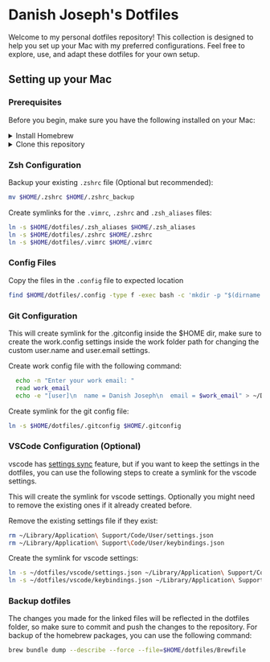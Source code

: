# Danish Joseph's Dotfiles

Welcome to my personal dotfiles repository! This collection is designed to help you set up your Mac with my preferred configurations. Feel free to explore, use, and adapt these dotfiles for your own setup.

## Setting up your Mac

### Prerequisites

Before you begin, make sure you have the following installed on your Mac:

<details>
<summary>Install Homebrew</summary>

Install the brew package manager using the following command:

```bash
/bin/bash -c "$(curl -fsSL https://raw.githubusercontent.com/Homebrew/install/HEAD/install.sh)"
```

</details>

<details>
<summary>Clone this repository</summary>

Use the following command to clone this repository:

```bash
git clone https://github.com/danishjoseph/dotfiles.git
```

</details>

### Zsh Configuration

Backup your existing `.zshrc` file (Optional but recommended):

```zsh
mv $HOME/.zshrc $HOME/.zshrc_backup
```

Create symlinks for the `.vimrc`, `.zshrc` and `.zsh_aliases` files:

```zsh
ln -s $HOME/dotfiles/.zsh_aliases $HOME/.zsh_aliases
ln -s $HOME/dotfiles/.zshrc $HOME/.zshrc
ln -s $HOME/dotfiles/.vimrc $HOME/.vimrc
```

### Config Files

Copy the files in the `.config` file to expected location

```zsh
find $HOME/dotfiles/.config -type f -exec bash -c 'mkdir -p "$(dirname "$HOME/.config/${0#$HOME/dotfiles/.config/}")"; [ -e "$HOME/.config/${0#$HOME/dotfiles/.config/}" ] || ln -s "$0" "$HOME/.config/${0#$HOME/dotfiles/.config/}"' {} \;
```

### Git Configuration

This will create symlink for the .gitconfig inside the $HOME dir, make sure to create the work.config settings inside the work folder path for changing the custom user.name and user.email settings.

Create work config file with the following command:

```zsh
  echo -n "Enter your work email: "
  read work_email
  echo -e "[user]\n  name = Danish Joseph\n  email = $work_email" > ~/Developer/Work/work.gitconfig
```

Create symlink for the git config file:

```zsh
ln -s $HOME/dotfiles/.gitconfig $HOME/.gitconfig
```

### VSCode Configuration (Optional)

vscode has [settings sync](https://code.visualstudio.com/docs/editor/settings-sync#:~:text=Settings%20Sync%20lets%20you%20share,working%20with%20your%20favorite%20setup.) feature, but if you want to keep the settings in the dotfiles, you can use the following steps to create a symlink for the vscode settings.

This will create the symlink for vscode settings. Optionally you might need to remove the existing ones if it already created before.

Remove the existing settings file if they exist:

```zsh
rm ~/Library/Application\ Support/Code/User/settings.json
rm ~/Library/Application\ Support\Code/User/keybindings.json
```

Create the symlink for vscode settings:

```zsh
ln -s ~/dotfiles/vscode/settings.json ~/Library/Application\ Support/Code/User/settings.json
ln -s ~/dotfiles/vscode/keybindings.json ~/Library/Application\ Support/Code/User/keybindings.json
```

### Backup dotfiles

The changes you made for the linked files will be reflected in the dotfiles folder, so make sure to commit and push the changes to the repository. For backup of the homebrew packages, you can use the following command:

```zsh
brew bundle dump --describe --force --file=$HOME/dotfiles/Brewfile
```
